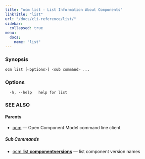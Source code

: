 ```yaml
---
title: "ocm list - List Information About Components"
linkTitle: "list"
url: "/docs/cli-reference/list/"
sidebar:
  collapsed: true
menu:
  docs:
    name: "list"
---
```


### Synopsis

```bash
ocm list [<options>] <sub command> ...
```

### Options

```text
  -h, --help   help for list
```

### SEE ALSO

#### Parents

* [ocm](ocm.md)	 &mdash; Open Component Model command line client


##### Sub Commands

* [ocm list <b>componentversions</b>](ocm_list_componentversions.md)	 &mdash; list component version names


